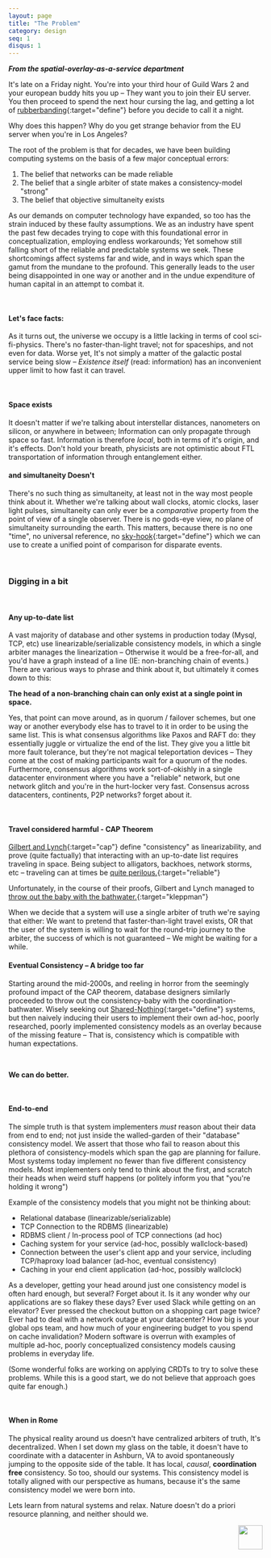 ```yaml
---
layout: page
title: "The Problem"
category: design
seq: 1
disqus: 1
---
```


***From the spatial-overlay-as-a-service department***  

It's late on a Friday night. You're into your third hour of Guild Wars 2 and your european buddy hits you up – They want you to join their EU server. You then proceed to spend the next hour cursing the lag, and getting a lot of [rubberbanding](http://www.urbandictionary.com/define.php?term=rubberbanding){:target="define"} before you decide to call it a night.

Why does this happen? Why do you get strange behavior from the EU server when you're in Los Angeles?

The root of the problem is that for decades, we have been building computing systems on the basis of a few major conceptual errors:

1. The belief that networks can be made reliable
2. The belief that a single arbiter of state makes a consistency-model "strong"
3. The belief that objective simultaneity exists

As our demands on computer technology have expanded, so too has the strain induced by these faulty assumptions. We as an industry have spent the past few decades trying to cope with this foundational error in conceptualization, employing endless workarounds; Yet somehow still falling short of the reliable and predictable systems we seek. These shortcomings affect systems far and wide, and in ways which span the gamut from the mundane to the profound. This generally leads to the user being disappointed in one way or another and in the undue expenditure of human capital in an attempt to combat it.

<!-- Could you boil down the main problems into bullets? I don't come away with this with a strong sense of problems XYZ exists and are manifest in most systems, "then I am going to tell you why below". -->

<br>

#### Let's face facts:

As it turns out, the universe we occupy is a little lacking in terms of cool sci-fi-physics. There's no faster-than-light travel; not for spaceships, and not even for data. Worse yet, It's not simply a matter of the galactic postal service being slow – _Existence itself_ (read: information) has an inconvenient upper limit to how fast it can travel.

<!-- I would add in something somewhere about the fact that we try to build overlays in the systems that make users think that they are physically closer than they are, so there is an appearance of information propagating faster than it can... but that it is all smoke and mirrors which eventually causes issues. Then we can move on to the next section. -->

<br>

#### Space exists

It doesn't matter if we're talking about interstellar distances, nanometers on silicon, or anywhere in between; Information can only propagate through space so fast. Information is therefore *local*, both in terms of it's origin, and it's effects. Don't hold your breath, physicists are not optimistic about FTL transportation of information through entanglement either.

#### and simultaneity Doesn't

<!-- simultaneity might be the wrong thing to start with here? I think the bigger issue is that there is no global agreed upon ordering of events. Simultaneity is just one instance of an agreed upon order.  One where things happen at the same time.  While physicist think about simultaneity, I don't think many computer science folks do, be cause we generally pretend that things don't happen at the same time anyway.  So to me the main issue is that you can't use 'time' as an arbitrator of happens before -->

There's no such thing as simultaneity, at least not in the way most people think about it. Whether we're talking about wall clocks, atomic clocks, laser light pulses, simultaneity can only ever be a *comparative* property from the point of view of a single observer. There is no gods-eye view, no plane of simultaneity surrounding the earth. This matters, because there is no one "time", no universal reference, no [sky-hook](https://www.youtube.com/watch?v=SfvouFIVCmQ){:target="define"} which we can use to create a unified point of comparison for disparate events.

<br>

### Digging in a bit

<br>

#### Any up-to-date list
<!-- If I am the average reader, I don't know what an up to date list is or why I would care.  I think you need to frame this with 'systems use the concept of an up to date list to do XYZ'.  The problem is they can't be agreed upon throughout the whole system. -->

A vast majority of database and other systems in production today (Mysql, TCP, etc) use linearizable/serializable consistency models, in which a single arbiter manages the linearization – Otherwise it would be a free-for-all, and you'd have a graph instead of a line (IE: non-branching chain of events.)
There are various ways to phrase and think about it, but ultimately it comes down to this:

**The head of a non-branching chain can only exist at a single point in space.**

Yes, that point can move around, as in quorum / failover schemes, but one way or another everybody else has to travel to it in order to be using the same list. This is what consensus algorithms like Paxos and RAFT do: they essentially juggle or virtualize the end of the list. They give you a little bit more fault tolerance, but they're not magical teleportation devices – They come at the cost of making participants wait for a quorum of the nodes. Furthermore, consensus algorithms work sort-of-okishly in a single datacenter environment where you have a "reliable" network, but one network glitch and you're in the hurt-locker very fast. Consensus across datacenters, continents, P2P networks? forget about it.

<br>

#### Travel considered harmful - CAP Theorem

[Gilbert and Lynch](http://dl.acm.org/citation.cfm?id=564601){:target="cap"} define "consistency" as linearizability, and prove (quite factually) that interacting with an up-to-date list requires traveling in space. Being subject to alligators, backhoes, network storms, etc – traveling can at times be [quite perilous.](http://queue.acm.org/detail.cfm?id=2655736){:target="reliable"}

Unfortunately, in the course of their proofs, Gilbert and Lynch managed to [throw out the baby with the bathwater.](https://arxiv.org/abs/1509.05393){:target="kleppman"}

When we decide that a system will use a single arbiter of truth we're saying that either: We want to pretend that faster-than-light travel exists, OR that the user of the system is willing to wait for the round-trip journey to the arbiter, the success of which is not guaranteed – We might be waiting for a while.
<br>

#### Eventual Consistency – A bridge too far
<!-- I think the point to make here is that we gained intuition that data needs to be distributed.  However it was distributed mainly to increase parallelism.  We wanted to handle more requests than a single server could handle.  We also knew we didn't want to wait for a central arbiter.  So we got rid of the central arbiter and made "copies" of the data.  Now multiple servers could share the load.  the problem though, is that two users can now modify the data at two different points in space-time. Meaning that the data on the two servers is now inconsistent.  The servers will eventually exchange information and become consistent. So this is good, and is not really different in premise from what we are doing here.  So what is the big deal?  Well one thing is that they do this by making "state" consistent and having the messages / mutations being ephemeral.  Which we don't love. -->

Starting around the mid-2000s, and reeling in horror from the seemingly profound impact of the CAP theorem, database designers similarly proceeded to throw out the consistency-baby with the coordination-bathwater. Wisely seeking out [Shared-Nothing](https://en.wikipedia.org/wiki/Shared_nothing_architecture){:target="define"} systems, but then naively inducing their users to implement their own ad-hoc, poorly researched, poorly implemented consistency models as an overlay because of the missing feature – That is, consistency which is compatible with human expectations.

<br>

**We can do better.**

<br>
<!-- MM I think the point here is that sharding was again a way to distribute data around the system.  That's good.  But again they did this for parallelism, NOT for latency.  The sharding algorithms are usually rather arbitrary in terms of data locality.  There is just some coordinator or pre-agreed upon algorithm that places data at arbitrary locations in the system.  Good for parallelism, bad for understanding the no-FTL issue of the universe. -->

<!--- WIP section. Overly wordy, underdeveloped

#### Sharding is just another word for patience

A priori sharding works great for department stores. Looking for that fresh pair of cat-themed socks? You can go look at the directory, and generally find the right area without too much fuss. Now, imagine the department store was *really* large and spread out. You're in kitchen appliances now, and the sock department is 1,000 miles away. You're going to be walking for a while. How committed are you to getting those cat socks again?

Instead of putting them all in the one place, what if store management chose to distribute the goods around the store? They have 50 pairs of cat socks. Why not sprinkle them around randomly, mixing them on the shelf with food processors, lingere, perfume, and biscotti? Chances are there will be a pair which is much closer to where you are! The hard part is that now you have one pair of socks each in 50 different places around the store. That store directory isn't going to work anymore. You're going to have to get creative.

Your new store directory could utilize consistent hashing, and the stock person would simply put each pair of socks in each of the deterministically designated places in the store.
That would work, but you might still have to walk 20 miles or more to get them! Admittedly this is an improvement over 1,000 miles, but still a pretty rough walk for some cat socks.

What if instead of using deterministic slot assignment, we simply dropped the the socks off close to wherever they were arrived, and let people move them around the store as they saw fit? Chances are the store employees putting them away will at least consider buying a pair (how could they not?) Later, as shoppers browse, they might pick up a pair. Some will change their minds and put the article down. Chances are, enough shoppers will shuffle them around the store over time that they will become optimally placed for some of the other cat-fanciers. In our case, the socks are infinitely copyable immutable data, and we never actually leave the store.

<br>

-->

#### End-to-end

The simple truth is that system implementers _must_ reason about their data from end to end; not just inside the walled-garden of their "database" consistency model. We assert that those who fail to reason about this plethora of consistency-models which span the gap are planning for failure. Most systems today implement no fewer than five different consistency models. Most implementers only tend to think about the first, and scratch their heads when weird stuff happens (or politely inform you that "you're holding it wrong")

Example of the consistency models that you might not be thinking about:

* Relational database (linearizable/serializable)
* TCP Connection to the RDBMS (linearizable)
* RDBMS client / In-process pool of TCP connections (ad hoc)
* Caching system for your service (ad-hoc, possibly wallclock-based)
* Connection between the user's client app and your service, including TCP/haproxy load balancer (ad-hoc, eventual consistency)
* Caching in your end client application (ad-hoc, possibly wallclock)

As a developer, getting your head around just one consistency model is often hard enough, but several? Forget about it. Is it any wonder why our applications are so flakey these days? Ever used Slack while getting on an elevator? Ever pressed the checkout button on a shopping cart page twice? Ever had to deal with a network outage at your datacenter? How big is your global ops team, and how much of your engineering budget to you spend on cache invalidation? Modern software is overrun with examples of multiple ad-hoc, poorly conceptualized consistency models causing problems in everyday life.

(Some wonderful folks are working on applying CRDTs to try to solve these problems. While this is a good start, we do not believe that approach goes quite far enough.)

<br>

#### When in Rome

The physical reality around us doesn't have centralized arbiters of truth, It's decentralized.
When I set down my glass on the table, it doesn't have to coordinate with a datacenter in Ashburn, VA to avoid spontaneously jumping to the opposite side of the table. It has local, *causal*, **coordination free** consistency. So too, should our systems. This consistency model is totally aligned with our perspective as humans, because it's the same consistency model we were born into.

Lets learn from natural systems and relax. Nature doesn't do a priori resource planning, and neither should we.

<img src="/unbase_globe_96x96.png" style="height:48px; float: right">
